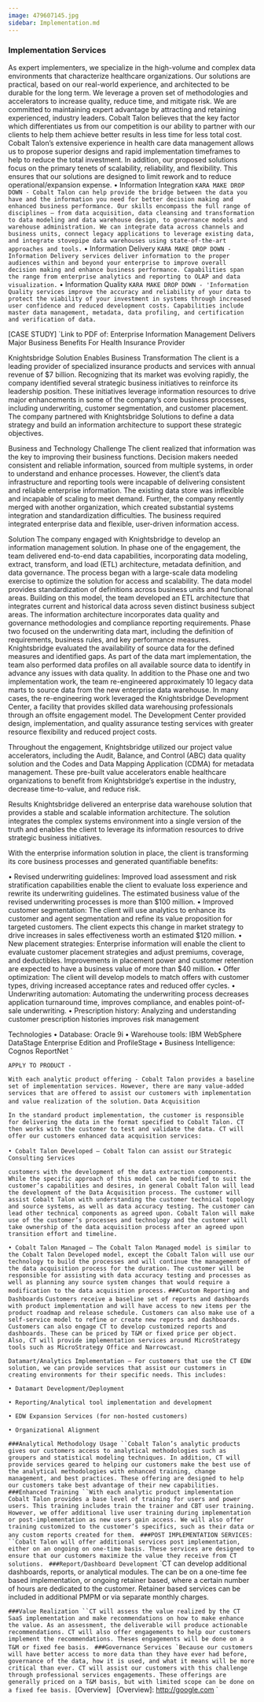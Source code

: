 ```yaml
---
image: 479607145.jpg
sidebar: Implementation.md
---
```


### Implementation Services
As expert implementers, we specialize in the high-volume and complex data environments that characterize healthcare organizations. Our solutions are practical, based on our real-world experience, and architected to be durable for the long term. We leverage a proven set of methodologies and accelerators to increase quality, reduce time, and mitigate risk. We are committed to maintaining expert advantage by attracting and retaining experienced, industry leaders.
Cobalt Talon believes that the key factor which differentiates us from our competition is our ability to partner with our clients to help them achieve better results in less time for less total cost.  Cobalt Talon’s extensive experience in health care data management allows us to propose superior designs and rapid implementation timeframes to help to reduce the total investment.  In addition, our proposed solutions focus on the primary tenets of scalability, reliability, and flexibility.  This ensures that our solutions are designed to limit rework and to reduce operational/expansion expense.
• Information Integration
`KARA MAKE DROP DOWN - Cobalt Talon can help provide the bridge between the data you have and the information you need for better decision making and enhanced business performance. Our skills encompass the full range of disciplines – from data acquisition, data cleansing and transformation to data modeling and data warehouse design, to governance models and warehouse administration. We can integrate data across channels and business units, connect legacy applications to leverage existing data, and integrate stovepipe data warehouses using state-of-the-art approaches and tools.`
• Information Delivery
`KARA MAKE DROP DOWN - Information Delivery services deliver information to the proper audiences within and beyond your enterprise to improve overall decision making and enhance business performance. Capabilities span the range from enterprise analytics and reporting to OLAP and data visualization.`
• Information Quality
`KARA MAKE DROP DOWN - 'Information Quality services improve the accuracy and reliability of your data to protect the viability of your investment in systems through increased user confidence and reduced development costs. Capabilities include master data management, metadata, data profiling, and certification and verification of data.`

[CASE STUDY]
`Link to PDF of:
Enterprise Information Management Delivers Major Business Benefits For Health Insurance Provider

Knightsbridge Solution Enables Business Transformation
The client is a leading provider of specialized insurance products and services with annual revenue of $7 billion. Recognizing that its market was evolving rapidly, the company identified several strategic business initiatives to reinforce its leadership position. These initiatives leverage information resources to drive major enhancements in some of the company’s core business processes, including underwriting, customer segmentation, and customer placement. The company partnered with Knightsbridge Solutions to define a data strategy and build an information architecture to support these strategic objectives.

Business and Technology Challenge
The client realized that information was the key to improving their business functions. Decision makers needed consistent and reliable information, sourced from multiple systems, in order to understand and enhance processes. However, the client’s data infrastructure and reporting tools were incapable of delivering consistent and reliable enterprise information. The existing data store was inflexible and incapable of scaling to meet demand. Further, the company recently merged with another organization, which created substantial systems integration and standardization difficulties. The business required integrated enterprise data and flexible, user-driven information access.

Solution
The company engaged with Knightsbridge to develop an information management solution. In phase one of the engagement, the team delivered end-to-end data capabilities, incorporating data modeling, extract, transform, and load (ETL) architecture, metadata definition, and data governance. The process began with a large-scale data modeling exercise to optimize the solution for access and scalability. The data model provides standardization of definitions across business units and functional areas. Building on this model, the team developed an ETL architecture that integrates current and historical data across seven distinct business subject areas. The information architecture incorporates data quality and governance methodologies and compliance reporting requirements.
Phase two focused on the underwriting data mart, including the definition of requirements, business rules, and key performance measures. Knightsbridge evaluated the availability of source data for the defined measures and identified gaps. As part of the data mart implementation, the team also performed data profiles on all available source data to identify in advance any issues with data quality. In addition to the Phase one and two implementation work, the team re-engineered approximately 10 legacy data marts to source data from the new enterprise data warehouse. In many cases, the re-engineering work leveraged the Knightsbridge Development Center, a facility that provides skilled data warehousing professionals through an offsite engagement model. The Development Center provided design, implementation, and quality assurance testing services with greater resource flexibility and reduced project costs. 

Throughout the engagement, Knightsbridge utilized our project value accelerators, including the Audit, Balance, and Control (ABC) data quality solution and the Codes and Data Mapping Application (CDMA) for metadata management. These pre-built value accelerators enable healthcare organizations to benefit from Knightsbridge’s expertise in the industry, decrease time-to-value, and reduce risk.

Results
Knightsbridge delivered an enterprise data warehouse solution that provides a stable and scalable information architecture. The solution integrates the complex systems environment into a single version of the truth and enables the client to leverage its information resources to drive strategic business initiatives.

With the enterprise information solution in place, the client is transforming its core business processes and generated quantifiable benefits:

•	Revised underwriting guidelines: Improved load assessment and risk stratification capabilities enable the client to evaluate loss experience and rewrite its underwriting guidelines. The estimated business value of the revised underwriting processes is more than $100 million.
•	Improved customer segmentation: The client will use analytics to enhance its customer and agent segmentation and refine its value proposition for targeted customers. The client expects this change in market strategy to drive increases in sales effectiveness worth an estimated $120 million.
•	New placement strategies: Enterprise information will enable the client to evaluate customer placement strategies and adjust premiums, coverage, and deductibles. Improvements in placement power and customer retention are expected to have a business value of more than $40 million.
•	Offer optimization: The client will develop models to match offers with customer types, driving increased acceptance rates and reduced offer cycles.
•	Underwriting automation: Automating the underwriting process decreases application turnaround time, improves compliance, and enables point-of-sale underwriting.
•	Prescription history: Analyzing and understanding customer prescription histories improves risk management

Technologies
• Database: Oracle 9i
• Warehouse tools: IBM WebSphere DataStage Enterprise Edition and ProfileStage
• Business Intelligence: Cognos ReportNet
`

`APPLY TO PRODUCT - `

`With each analytic product offering - Cobalt Talon provides a baseline set of implementation services. However, there are many value-added services that are offered to assist our customers with implementation and value realization of the solution.`
`Data Acquisition`

`In the standard product implementation, the customer is responsible for delivering the data in the format specified to Cobalt Talon. CT then works with the customer to test and validate the data. CT will offer our customers enhanced data acquisition services:`

`• Cobalt Talon Developed – Cobalt Talon can assist our`
`Strategic Consulting Services`

`customers with the development of the data extraction components. While the specific approach of this model can be modified to suit the customer’s capabilities and desires, in general Cobalt Talon will lead the development of the Data Acquisition process. The customer will assist Cobalt Talon with understanding the customer technical topology and source systems, as well as data accuracy testing. The customer can lead other technical components as agreed upon. Cobalt Talon will make use of the customer’s processes and technology and the customer will take ownership of the data acquisition process after an agreed upon transition effort and timeline.`

`• Cobalt Talon Managed – The Cobalt Talon Managed model is similar to the Cobalt Talon Developed model, except the Cobalt Talon will use our technology to build the processes and will continue the management of the data acquisition process for the duration. The customer will be responsible for assisting with data accuracy testing and processes as well as planning any source system changes that would require a modification to the data acquisition process.`
`###Custom Reporting and Dashboards`
`Customers receive a baseline set of reports and dashboards with product implementation and will have access to new items per the product roadmap and release schedule. Customers can also make use of a self-service model to refine or create new reports and dashboards. Customers can also engage CT to develop customized reports and dashboards. These can be priced by T&M or fixed price per object. Also, CT will provide implementation services around MicroStrategy tools such as MicroStrategy Office and Narrowcast.`

`Datamart/Analytics Implementation – For customers that use the CT EDW solution, we can provide services that assist our customers in creating environments for their specific needs. This includes:`

`• Datamart Development/Deployment`

`• Reporting/Analytical tool implementation and development`

`• EDW Expansion Services (for non-hosted customers)`

`• Organizational Alignment`

`###Analytical Methodology Usage
``Cobalt Talon’s analytic products gives our customers access to analytical methodologies such as groupers and statistical modeling techniques. In addition, CT will provide services geared to helping our customers make the best use of the analytical methodologies with enhanced training, change management, and best practices. These offering are designed to help our customers take best advantage of their new capabilities.
`
`###Enhanced Training
``With each analytic product implementation Cobalt Talon provides a base level of training for users and power users. This training includes train the trainer and CBT user training. However, we offer additional live user training during implementation or post-implementation as new users gain access. We will also offer training customized to the customer’s specifics, such as their data or any custom reports created for them.
`
`###POST IMPLEMENTATION SERVICES:
``Cobalt Talon will offer additional services post implementation, either on an ongoing on one-time basis. These services are designed to ensure that our customers maximize the value they receive from CT solutions.
`
`###Report/Dashboard Development`
`CT can develop additional dashboards, reports, or analytical modules. The can be on a one-time fee based implementation, or ongoing retainer based, where a certain number of hours are dedicated to the customer. Retainer based services can be included in additional PMPM or via separate monthly charges.

`###Value Realization
``CT will assess the value realized by the CT SaaS implementation and make recommendations on how to make enhance the value. As an assessment, the deliverable will produce actionable recommendations. CT will also offer engagements to help our customers implement the recommendations. Theses engagements will be done on a T&M or fixed fee basis.
`
``###Governance Services
`Because our customers will have better access to more data than they have ever had before, governance of the data, how it is used, and what it means will be more critical than ever. CT will assist our customers with this challenge through professional services engagements. These offerings are generally priced on a T&M basis, but with limited scope can be done on a fixed fee basis.
``[Overview]
`
`[Overview]: http://google.com
`